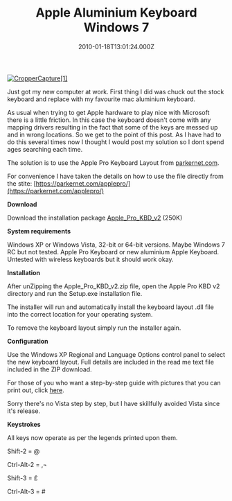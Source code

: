 ﻿---
coverImage: /images/fallback-post-header.png
date: "2010-01-18T13:01:24.000Z"
tags:
  - apple
  - hardware
  - personal
  - utility
  - windows
title: Apple Aluminium Keyboard Windows 7
oldUrl: /photos-personal/apple-aluminium-keyboard-windows-7
---

[![](https://www.mikecann.blog/wp-content/uploads/2010/01/CropperCapture1.jpg "CropperCapture[1]")](https://www.mikecann.blog/wp-content/uploads/2010/01/CropperCapture1.jpg)

Just got my new computer at work. First thing I did was chuck out the stock keyboard and replace with my favourite mac aluminium keyboard.

<!-- more -->

As usual when trying to get Apple hardware to play nice with Microsoft there is a little friction. In this case the keyboard doesn't come with any mapping drivers resulting in the fact that some of the keys are messed up and in wrong locations. So we get to the point of this post. As I have had to do this several times now I thought I would post my solution so I dont spend ages searching each time.

The solution is to use the Apple Pro Keyboard Layout from [parkernet.com](parkernet.com).

For convenience I have taken the details on how to use the file directly from the stite: [https://parkernet.com/applepro/](https://parkernet.com/applepro/)

**Download**

Download the installation package [Apple_Pro_KBD_v2](https://www.mikecann.blog/wp-content/uploads/2010/01/Apple_Pro_KBD_v2.zip) (250K)

**System requirements**

Windows XP or Windows Vista, 32-bit or 64-bit versions. Maybe Windows 7 RC but not tested. Apple Pro Keyboard or new aluminium Apple Keyboard. Untested with wireless keyboards but it should work okay.

**Installation**

After unZipping the Apple_Pro_KBD_v2.zip file, open the Apple Pro KBD v2 directory and run the Setup.exe installation file.

The installer will run and automatically install the keyboard layout .dll file into the correct location for your operating system.

To remove the keyboard layout simply run the installer again.

**Configuration**

Use the Windows XP Regional and Language Options control panel to select the new keyboard layout. Full details are included in the read me text file included in the ZIP download.

For those of you who want a step-by-step guide with pictures that you can print out, click [here](https://parkernet.com/applepro/installation.html).

Sorry there's no Vista step by step, but I have skillfully avoided Vista since it's release.

**Keystrokes**

All keys now operate as per the legends printed upon them.

Shift-2 = @

Ctrl-Alt-2 = ‚¬

Shift-3 = £

Ctrl-Alt-3 = #
